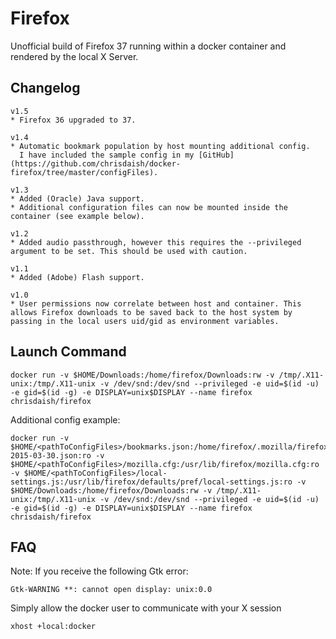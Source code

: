 Firefox
=======

Unofficial build of Firefox 37 running within a docker container and rendered by the local X Server.

Changelog
---------
```
v1.5
* Firefox 36 upgraded to 37.

v1.4
* Automatic bookmark population by host mounting additional config.
  I have included the sample config in my [GitHub](https://github.com/chrisdaish/docker-firefox/tree/master/configFiles).

v1.3
* Added (Oracle) Java support.
* Additional configuration files can now be mounted inside the container (see example below).

v1.2
* Added audio passthrough, however this requires the --privileged argument to be set. This should be used with caution.

v1.1
* Added (Adobe) Flash support.

v1.0
* User permissions now correlate between host and container. This allows Firefox downloads to be saved back to the host system by passing in the local users uid/gid as environment variables.
```

Launch Command
---------------
```
docker run -v $HOME/Downloads:/home/firefox/Downloads:rw -v /tmp/.X11-unix:/tmp/.X11-unix -v /dev/snd:/dev/snd --privileged -e uid=$(id -u) -e gid=$(id -g) -e DISPLAY=unix$DISPLAY --name firefox chrisdaish/firefox
```
Additional config example:
```
docker run -v $HOME/<pathToConfigFiles>/bookmarks.json:/home/firefox/.mozilla/firefox/bookmarkbackups/bookmarks-2015-03-30.json:ro -v $HOME/<pathToConfigFiles>/mozilla.cfg:/usr/lib/firefox/mozilla.cfg:ro -v $HOME/<pathToConfigFiles>/local-settings.js:/usr/lib/firefox/defaults/pref/local-settings.js:ro -v $HOME/Downloads:/home/firefox/Downloads:rw -v /tmp/.X11-unix:/tmp/.X11-unix -v /dev/snd:/dev/snd --privileged -e uid=$(id -u) -e gid=$(id -g) -e DISPLAY=unix$DISPLAY --name firefox chrisdaish/firefox
```

FAQ
---
Note: If you receive the following Gtk error:
```
Gtk-WARNING **: cannot open display: unix:0.0
```
Simply allow the docker user to communicate with your X session
```
xhost +local:docker
```
